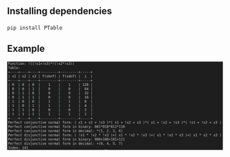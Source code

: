 ## **Installing dependencies**
    pip install PTable

## **Example**

!['aois_table.jpg'](https://github.com/KonstantinS343/img_for_rep/raw/master/aois_table.jpg)